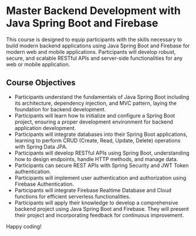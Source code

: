 # Master Backend Development with Java Spring Boot and Firebase

This course is designed to equip participants with the skills necessary to build modern backend applications using Java Spring Boot and Firebase for modern web and mobile applications. Participants will develop robust, secure, and scalable RESTful APIs and server-side functionalities for any web or mobile application.

## Course Objectives

- Participants understand the fundamentals of Java Spring Boot including its architecture, dependency injection, and MVC pattern, laying the foundation for backend development.
- Participants will learn how to initialize and configure a Spring Boot project, ensuring a proper development environment for backend application development.
- Participants will integrate databases into their Spring Boot applications, learning to perform CRUD (Create, Read, Update, Delete) operations with Spring Data JPA.
- Participants will develop RESTful APIs using Spring Boot, understanding how to design endpoints, handle HTTP methods, and manage data.
- Participants can secure REST APIs with Spring Security and JWT Token authentication.
- Participants will implement user authentication and authorization using Firebase Authentication.
- Participants will integrate Firebase Realtime Database and Cloud functions for efficient serverless functionalities.
- Participants will apply their knowledge to develop a comprehensive backend project using Java Spring Boot and Firebase. They will present their project and incorporating feedback for continuous improvement.

Happy coding!

